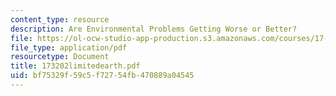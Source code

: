 ```yaml
---
content_type: resource
description: Are Environmental Problems Getting Worse or Better?
file: https://ol-ocw-studio-app-production.s3.amazonaws.com/courses/17-32-environmental-politics-and-policy-spring-2003/bf75329f59c5f72754fb470889a04545_173202limitedearth.pdf
file_type: application/pdf
resourcetype: Document
title: 173202limitedearth.pdf
uid: bf75329f-59c5-f727-54fb-470889a04545
---
```

